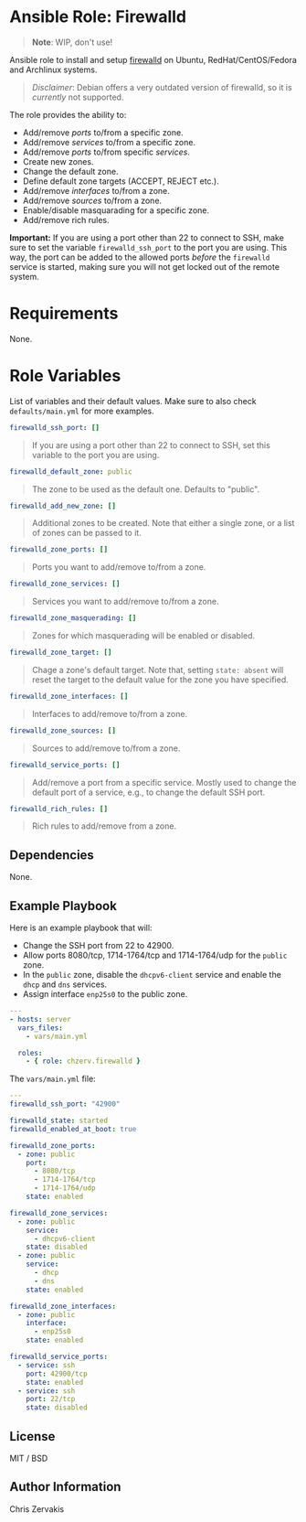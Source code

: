 # Ansible Role: Firewalld

> **Note**: WIP, don't use!

Ansible role to install and setup [firewalld](https://firewalld.org) on Ubuntu, RedHat/CentOS/Fedora and Archlinux systems.

> *Disclaimer*: Debian offers a very outdated version of firewalld, so it is *currently* not supported.

The role provides the ability to:

+ Add/remove *ports* to/from a specific zone.
+ Add/remove *services* to/from a specific zone.
+ Add/remove *ports* to/from specific *services*.
+ Create new zones.
+ Change the default zone.
+ Define default zone targets (ACCEPT, REJECT etc.).
+ Add/remove *interfaces* to/from a zone.
+ Add/remove *sources* to/from a zone.
+ Enable/disable masquarading for a specific zone.
+ Add/remove rich rules.

**Important:** If you are using a port other than 22 to connect to SSH, make sure to set the variable `firewalld_ssh_port` to the port you are using. This way, the port can be added to the allowed ports *before* the `firewalld` service is started, making sure you will not get locked out of the remote system.

# Requirements

None.

# Role Variables

List of variables and their default values. Make sure to also check `defaults/main.yml` for more examples.

```yaml
firewalld_ssh_port: []
```

> If you are using a port other than 22 to connect to SSH, set this variable to the port you are using.

```yaml
firewalld_default_zone: public
```

> The zone to be used as the default one. Defaults to "public".

```yaml
firewalld_add_new_zone: []
```

> Additional zones to be created. Note that either a single zone, or a list of zones can be passed to it. 

```yaml
firewalld_zone_ports: []
```

> Ports you want to add/remove to/from a zone. 

```yaml
firewalld_zone_services: []
```

> Services you want to add/remove to/from a zone. 

```yaml
firewalld_zone_masquerading: []
```

> Zones for which masquerading will be enabled or disabled.

```yaml
firewalld_zone_target: []
```

> Chage a zone's default target. Note that, setting `state: absent` will reset the target to the default value for the zone you have specified.

```yaml
firewalld_zone_interfaces: []
```

> Interfaces to add/remove to/from a zone.

```yaml
firewalld_zone_sources: []
```

> Sources to add/remove to/from a zone.

```yaml
firewalld_service_ports: []
```

> Add/remove a port from a specific service. Mostly used to change the default port of a service, e.g., to change the default SSH port.

```yaml
firewalld_rich_rules: []
```

> Rich rules to add/remove from a zone. 

Dependencies
------------

None.

## Example Playbook

Here is an example playbook that will:

+ Change the SSH port from 22 to 42900.
+ Allow ports 8080/tcp, 1714-1764/tcp and 1714-1764/udp for the `public` zone.
+ In the `public` zone, disable the `dhcpv6-client` service and enable the `dhcp` and `dns` services.
+ Assign interface `enp25s0` to the public zone.

```yaml
---
- hosts: server
  vars_files:
    - vars/main.yml

  roles:
    - { role: chzerv.firewalld }
```

The `vars/main.yml` file:

```yaml
---
firewalld_ssh_port: "42900"

firewalld_state: started
firewalld_enabled_at_boot: true

firewalld_zone_ports:
  - zone: public
    port:
      - 8080/tcp
      - 1714-1764/tcp
      - 1714-1764/udp
    state: enabled

firewalld_zone_services:
  - zone: public
    service:
      - dhcpv6-client
    state: disabled
  - zone: public
    service:
      - dhcp
      - dns
    state: enabled

firewalld_zone_interfaces:
  - zone: public
    interface: 
      - enp25s0
    state: enabled

firewalld_service_ports:
  - service: ssh
    port: 42900/tcp
    state: enabled
  - service: ssh
    port: 22/tcp
    state: disabled
```

## License

MIT / BSD

## Author Information

Chris Zervakis

